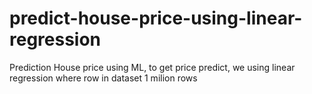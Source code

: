 # predict-house-price-using-linear-regression
Prediction House price using ML, to get price predict, we using linear regression where row in dataset 1 milion rows 
